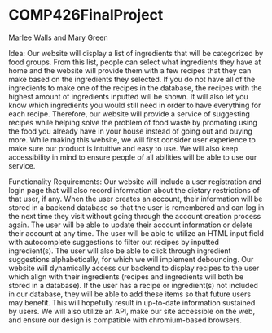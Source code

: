 # COMP426FinalProject

Marlee Walls and Mary Green

Idea:
Our website will display a list of ingredients that will be categorized by food groups. From this list, people can select what ingredients they have at home and the website will provide them with a few recipes that they can make based on the ingredients they selected.  If you do not have all of the ingredients to make one of the recipes in the database, the recipes with the highest amount of ingredients inputted will be shown. It will also let you know which ingredients you would still need in order to have everything for each recipe. Therefore, our website will provide a service of suggesting recipes while helping solve the problem of food waste by promoting using the food you already have in your house instead of going out and buying more. While making this website, we will first consider user experience to make sure our product is intuitive and easy to use. We will also keep accessibility in mind to ensure people of all abilities will be able to use our service. 

Functionality Requirements:
Our website will include a user registration and login page that will also record information about the dietary restrictions of that user, if any. When the user creates an account, their information will be stored in a backend database so that the user is remembered and can log in the next time they visit without going through the account creation process again. The user will be able to update their account information or delete their account at any time. The user will be able to utilize an HTML input field with autocomplete suggestions to filter out recipes by inputted ingredient(s). The user will also be able to click through ingredient suggestions alphabetically, for which we will implement debouncing. Our website will dynamically access our backend to display recipes to the user which align with their ingredients (recipes and ingredients will both be stored in a database). If the user has a recipe or ingredient(s) not included in our database, they will be able to add these items so that future users may benefit. This will hopefully result in up-to-date information sustained by users. We will also utilize an API, make our site accessible on the web, and ensure our design is compatible with chromium-based browsers. 
